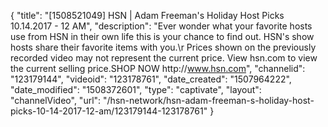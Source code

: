 {
    "title": "[1508521049] HSN | Adam Freeman's Holiday Host Picks 10.14.2017 - 12 AM",
    "description": "Ever wonder what your favorite hosts use from HSN in their own life this is your chance to find out. HSN's show hosts share their favorite items with you.\r Prices shown on the previously recorded video may not represent the current price.  View hsn.com to view the current selling price.SHOP NOW http:\/\/www.hsn.com",
    "channelid": "123179144",
    "videoid": "123178761",
    "date_created": "1507964222",
    "date_modified": "1508372601",
    "type": "captivate",
    "layout": "channelVideo",
    "url": "\/hsn-network\/hsn-adam-freeman-s-holiday-host-picks-10-14-2017-12-am\/123179144-123178761"
}
